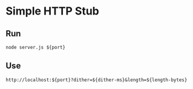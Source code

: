 # Simple HTTP Stub

## Run 
```
node server.js ${port}
```

## Use
```
http://localhost:${port}?dither=${dither-ms}&length=${length-bytes}
```
